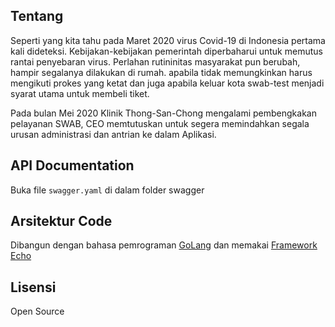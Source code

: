 ## Tentang

Seperti yang kita tahu pada Maret 2020 virus Covid-19 di Indonesia pertama kali dideteksi. Kebijakan-kebijakan pemerintah diperbaharui untuk memutus rantai penyebaran virus. Perlahan rutininitas masyarakat pun berubah, hampir segalanya dilakukan di rumah. apabila tidak memungkinkan harus mengikuti prokes yang ketat dan juga apabila keluar kota swab-test menjadi syarat utama untuk membeli tiket.

Pada bulan Mei 2020 Klinik Thong-San-Chong mengalami pembengkakan pelayanan SWAB, CEO memtutuskan untuk segera memindahkan segala urusan administrasi dan antrian ke dalam Aplikasi.

## API Documentation
Buka file ``` swagger.yaml ``` di dalam folder swagger

## Arsitektur Code
Dibangun dengan bahasa pemrograman [GoLang](https://golang.org/) dan memakai [Framework Echo](https://echo.labstack.com/)

## Lisensi
Open Source